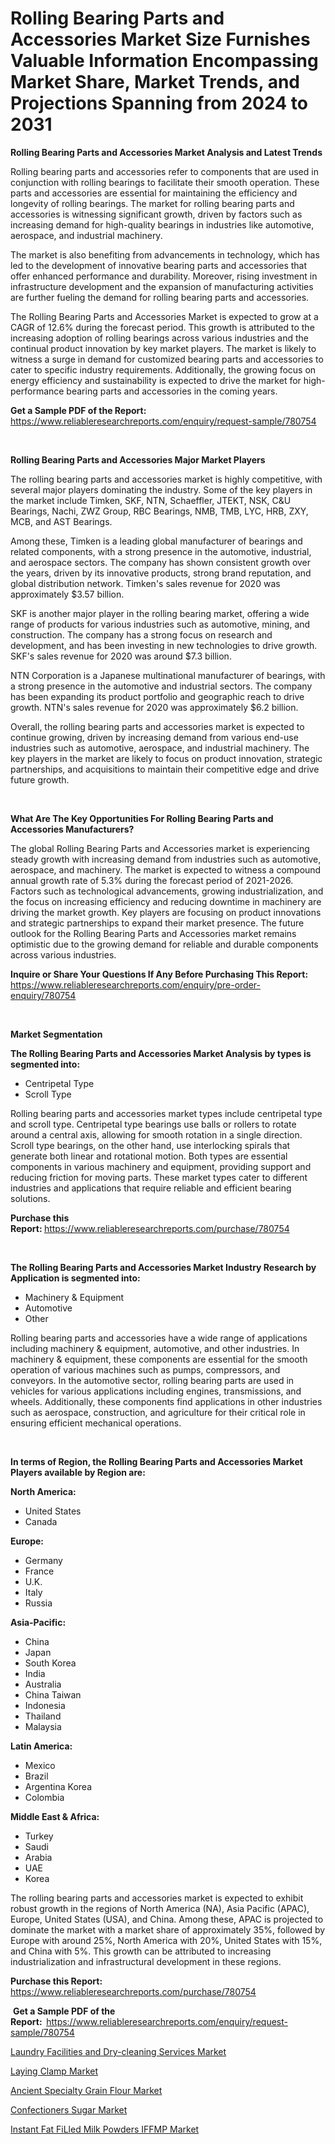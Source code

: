 <p><h1>Rolling Bearing Parts and Accessories Market Size Furnishes Valuable Information Encompassing Market Share, Market Trends, and Projections Spanning from 2024 to 2031</h1></p><p><strong>Rolling Bearing Parts and Accessories Market Analysis and Latest Trends</strong></p>
<p><p>Rolling bearing parts and accessories refer to components that are used in conjunction with rolling bearings to facilitate their smooth operation. These parts and accessories are essential for maintaining the efficiency and longevity of rolling bearings. The market for rolling bearing parts and accessories is witnessing significant growth, driven by factors such as increasing demand for high-quality bearings in industries like automotive, aerospace, and industrial machinery.</p><p>The market is also benefiting from advancements in technology, which has led to the development of innovative bearing parts and accessories that offer enhanced performance and durability. Moreover, rising investment in infrastructure development and the expansion of manufacturing activities are further fueling the demand for rolling bearing parts and accessories.</p><p>The Rolling Bearing Parts and Accessories Market is expected to grow at a CAGR of 12.6% during the forecast period. This growth is attributed to the increasing adoption of rolling bearings across various industries and the continual product innovation by key market players. The market is likely to witness a surge in demand for customized bearing parts and accessories to cater to specific industry requirements. Additionally, the growing focus on energy efficiency and sustainability is expected to drive the market for high-performance bearing parts and accessories in the coming years.</p></p>
<p><strong>Get a Sample PDF of the Report:&nbsp;</strong> <a href="https://www.reliableresearchreports.com/enquiry/request-sample/780754">https://www.reliableresearchreports.com/enquiry/request-sample/780754</a></p>
<p>&nbsp;</p>
<p><strong>Rolling Bearing Parts and Accessories Major Market Players</strong></p>
<p><p>The rolling bearing parts and accessories market is highly competitive, with several major players dominating the industry. Some of the key players in the market include Timken, SKF, NTN, Schaeffler, JTEKT, NSK, C&U Bearings, Nachi, ZWZ Group, RBC Bearings, NMB, TMB, LYC, HRB, ZXY, MCB, and AST Bearings.</p><p>Among these, Timken is a leading global manufacturer of bearings and related components, with a strong presence in the automotive, industrial, and aerospace sectors. The company has shown consistent growth over the years, driven by its innovative products, strong brand reputation, and global distribution network. Timken's sales revenue for 2020 was approximately $3.57 billion.</p><p>SKF is another major player in the rolling bearing market, offering a wide range of products for various industries such as automotive, mining, and construction. The company has a strong focus on research and development, and has been investing in new technologies to drive growth. SKF's sales revenue for 2020 was around $7.3 billion.</p><p>NTN Corporation is a Japanese multinational manufacturer of bearings, with a strong presence in the automotive and industrial sectors. The company has been expanding its product portfolio and geographic reach to drive growth. NTN's sales revenue for 2020 was approximately $6.2 billion.</p><p>Overall, the rolling bearing parts and accessories market is expected to continue growing, driven by increasing demand from various end-use industries such as automotive, aerospace, and industrial machinery. The key players in the market are likely to focus on product innovation, strategic partnerships, and acquisitions to maintain their competitive edge and drive future growth.</p></p>
<p>&nbsp;</p>
<p><strong>What Are The Key Opportunities For Rolling Bearing Parts and Accessories Manufacturers?</strong></p>
<p><p>The global Rolling Bearing Parts and Accessories market is experiencing steady growth with increasing demand from industries such as automotive, aerospace, and machinery. The market is expected to witness a compound annual growth rate of 5.3% during the forecast period of 2021-2026. Factors such as technological advancements, growing industrialization, and the focus on increasing efficiency and reducing downtime in machinery are driving the market growth. Key players are focusing on product innovations and strategic partnerships to expand their market presence. The future outlook for the Rolling Bearing Parts and Accessories market remains optimistic due to the growing demand for reliable and durable components across various industries.</p></p>
<p><strong>Inquire or Share Your Questions If Any Before Purchasing This Report:</strong> <a href="https://www.reliableresearchreports.com/enquiry/pre-order-enquiry/780754">https://www.reliableresearchreports.com/enquiry/pre-order-enquiry/780754</a></p>
<p>&nbsp;</p>
<p><strong>Market Segmentation</strong></p>
<p><strong>The Rolling Bearing Parts and Accessories Market Analysis by types is segmented into:</strong></p>
<p><ul><li>Centripetal Type</li><li>Scroll Type</li></ul></p>
<p><p>Rolling bearing parts and accessories market types include centripetal type and scroll type. Centripetal type bearings use balls or rollers to rotate around a central axis, allowing for smooth rotation in a single direction. Scroll type bearings, on the other hand, use interlocking spirals that generate both linear and rotational motion. Both types are essential components in various machinery and equipment, providing support and reducing friction for moving parts. These market types cater to different industries and applications that require reliable and efficient bearing solutions.</p></p>
<p><strong>Purchase this Report:&nbsp;</strong><a href="https://www.reliableresearchreports.com/purchase/780754">https://www.reliableresearchreports.com/purchase/780754</a></p>
<p>&nbsp;</p>
<p><strong>The Rolling Bearing Parts and Accessories Market Industry Research by Application is segmented into:</strong></p>
<p><ul><li>Machinery & Equipment</li><li>Automotive</li><li>Other</li></ul></p>
<p><p>Rolling bearing parts and accessories have a wide range of applications including machinery & equipment, automotive, and other industries. In machinery & equipment, these components are essential for the smooth operation of various machines such as pumps, compressors, and conveyors. In the automotive sector, rolling bearing parts are used in vehicles for various applications including engines, transmissions, and wheels. Additionally, these components find applications in other industries such as aerospace, construction, and agriculture for their critical role in ensuring efficient mechanical operations.</p></p>
<p>&nbsp;</p>
<p><strong>In terms of Region, the Rolling Bearing Parts and Accessories Market Players available by Region are:</strong></p>
<p>
    <p> <strong> North America: </strong>
        <ul>
            <li>United States</li>
            <li>Canada</li>
        </ul>
        </p> 
    <p> <strong> Europe: </strong>
        <ul>
            <li>Germany</li>
            <li>France</li>
            <li>U.K.</li>
            <li>Italy</li>
            <li>Russia</li>
        </ul>
        </p> 
    <p> <strong> Asia-Pacific: </strong>
        <ul>
            <li>China</li>
            <li>Japan</li>
            <li>South Korea</li>
            <li>India</li>
            <li>Australia</li>
            <li>China Taiwan</li>
            <li>Indonesia</li>
            <li>Thailand</li>
            <li>Malaysia</li>
        </ul>
        </p> 
    <p> <strong> Latin America: </strong>
        <ul>
            <li>Mexico</li>
            <li>Brazil</li>
            <li>Argentina Korea</li>
            <li>Colombia</li>
        </ul>
        </p> 
    <p> <strong> Middle East & Africa: </strong>
        <ul>
            <li>Turkey</li>
            <li>Saudi</li>
            <li>Arabia</li>
            <li>UAE</li>
            <li>Korea</li>
        </ul>
    </p>
    </p>
<p><p>The rolling bearing parts and accessories market is expected to exhibit robust growth in the regions of North America (NA), Asia Pacific (APAC), Europe, United States (USA), and China. Among these, APAC is projected to dominate the market with a market share of approximately 35%, followed by Europe with around 25%, North America with 20%, United States with 15%, and China with 5%. This growth can be attributed to increasing industrialization and infrastructural development in these regions.</p></p>
<p><strong>Purchase this Report: </strong><a href="https://www.reliableresearchreports.com/purchase/780754">https://www.reliableresearchreports.com/purchase/780754</a></p>
<p>&nbsp;<strong>Get a Sample PDF of the Report:&nbsp;&nbsp;</strong><a href="https://www.reliableresearchreports.com/enquiry/request-sample/780754">https://www.reliableresearchreports.com/enquiry/request-sample/780754</a></p>
<p><strong></strong></p>
<p><p><a href="https://github.com/yemakinde/Market-Research-Report-List-1/blob/main/laundry-facilities-and-dry-cleaning-services-market.md">Laundry Facilities and Dry-cleaning Services Market</a></p><p><a href="https://github.com/jsmusil/Market-Research-Report-List-2/blob/main/laying-clamp-market.md">Laying Clamp Market</a></p><p><a href="https://medium.com/@linabernier/ancient-specialty-grain-flour-market-research-report-its-history-and-forecast-2024-to-2031-56577880e96e">Ancient Specialty Grain Flour Market</a></p><p><a href="https://medium.com/@linabernier/confectioners-sugar-market-insights-into-market-cagr-market-trends-and-growth-strategies-a05ef7956c1e">Confectioners Sugar Market</a></p><p><a href="https://medium.com/@linabernier/instant-fat-filled-milk-powders-iffmp-market-trends-forecast-and-competitive-analysis-to-2031-715392e89162">Instant Fat FiLled Milk Powders IFFMP Market</a></p></p>